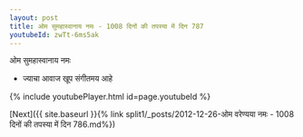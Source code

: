 ```yaml
---
layout: post
title: ओम सुमहास्वानाय नमः - 1008 दिनों की तपस्या में दिन 787
youtubeId: zwTt-6ms5ak
---
```

 
 
 ओम सुमहास्वानाय नमः  
 
 -  ज्याचा आवाज खूप संगीतमय आहे 
 
  
 
  
 
 
 
 
 
 


{% include youtubePlayer.html id=page.youtubeId %}
 
[Next]({{ site.baseurl }}{% link  split1/_posts/2012-12-26-ओम वरेण्यया नमः - 1008 दिनों की तपस्या में दिन 786.md%})
 
